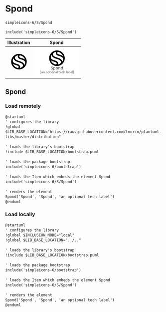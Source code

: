 # Spond


```text
simpleicons-6/S/Spond
```

```text
include('simpleicons-6/S/Spond')
```



| Illustration | Spond |
| :---: | :---: |
| ![illustration for Illustration](../../simpleicons-6/S/Spond.png) | ![illustration for Spond](../../simpleicons-6/S/Spond.Local.png) |




## Spond

### Load remotely
```plantuml
@startuml
' configures the library
!global $LIB_BASE_LOCATION="https://raw.githubusercontent.com/tmorin/plantuml-libs/master/distribution"

' loads the library's bootstrap
!include $LIB_BASE_LOCATION/bootstrap.puml

' loads the package bootstrap
include('simpleicons-6/bootstrap')

' loads the Item which embeds the element Spond
include('simpleicons-6/S/Spond')

' renders the element
Spond('Spond', 'Spond', 'an optional tech label')
@enduml
```

### Load locally
```plantuml
@startuml
' configures the library
!global $INCLUSION_MODE="local"
!global $LIB_BASE_LOCATION="../.."

' loads the library's bootstrap
!include $LIB_BASE_LOCATION/bootstrap.puml

' loads the package bootstrap
include('simpleicons-6/bootstrap')

' loads the Item which embeds the element Spond
include('simpleicons-6/S/Spond')

' renders the element
Spond('Spond', 'Spond', 'an optional tech label')
@enduml
```

